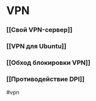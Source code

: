 # VPN 

### [[Cвой VPN-сервер]]

### [[VPN для Ubuntu]]

### [[Обход блокировки VPN]]

### [[Противодействие DPI]]


#vpn
